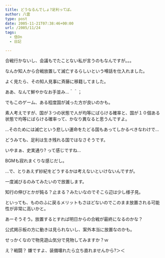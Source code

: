 ```yaml
---
title: どうなるんでしょ?足利ってば。
author: 八雲
type: post
date: 2005-11-21T07:38:46+00:00
url: /2005/11/24
tags:
  - 信On
  - 日記

---
```

合戦行かないし、会議もでたことない私が言うのもなんですが。。。
  
なんか知人から合戦放置して滅亡するらしいという噂話を仕入れました。
  
よく見たら、その知人見事に斉藤に移籍してました。
  
ああ、なんて鮮やかなお手並み…＾＾；

でもこのゲーム、ある程度国が減った方が良いのかも。
  
素人考えですが、国が３つの状態で人が均等にばらける確率と、国が１０個ある状態で均等にばらける確率って、かなり異なると思うんですよ。
	  
…そのためには滅亡という悲しい運命をたどる国もあってしかるべきなわけで…
	  
どうみても、足利は生き残れる国ではなさそうです。
  
いやまぁ、史実通り? って感じですね…
  
BGMも寂れまくりな感じだし。
	  
…で、とりあえず紗紀をどうするかは考えないといけないんですが。
  
一度滅びるのみてみたいので放置します。
  
知行の伸びとかが鈍る？止まる？みたいなのでそこら辺は少し様子見。
  
といっても、もののふに戻るメリットもさほどないのでこのまま放置される可能性が非常に高いかと。
	  
あーそうそう。放置するとすれば明日からの合戦が最終になるのかな？
  
公式掲示板の方に動きは見られないし、案外本当に放置なのかも。
	  
せっかくなので物見遊山気分で見物してみますか？ｗ
  
え？戦闘？ 嫌ですよ、装備壊れたら立ち直れませんから?＞＜
